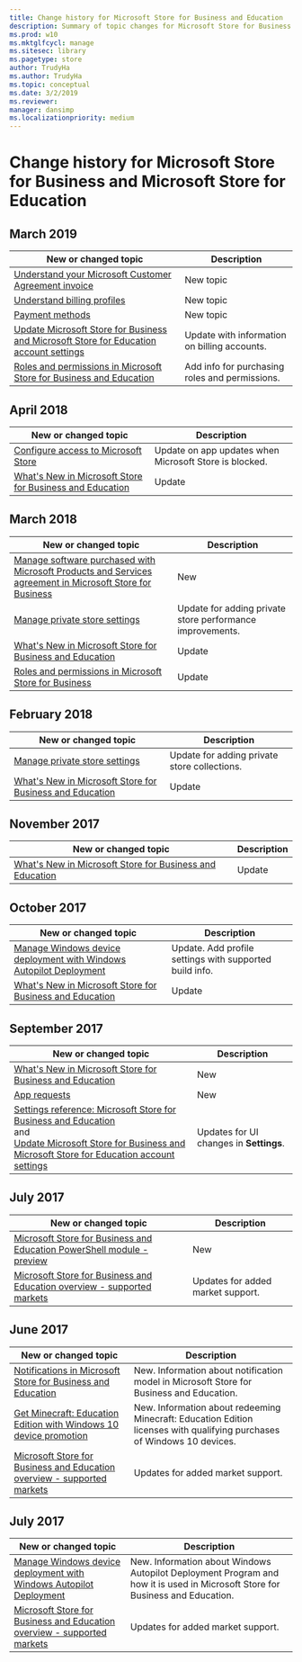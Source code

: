 ```yaml
---
title: Change history for Microsoft Store for Business and Education
description: Summary of topic changes for Microsoft Store for Business and Microsoft Store for Education. 
ms.prod: w10
ms.mktglfcycl: manage
ms.sitesec: library
ms.pagetype: store
author: TrudyHa
ms.author: TrudyHa
ms.topic: conceptual
ms.date: 3/2/2019
ms.reviewer: 
manager: dansimp
ms.localizationpriority: medium
---
```


# Change history for Microsoft Store for Business and Microsoft Store for Education  

## March 2019

| New or changed topic | Description |
| --- | --- |
| [Understand your Microsoft Customer Agreement invoice](billing-understand-your-invoice-msfb.md) | New topic |
| [Understand billing profiles](billing-profile.md) | New topic |
| [Payment methods](payment-methods.md) | New topic |
| [Update Microsoft Store for Business and Microsoft Store for Education account settings](update-microsoft-store-for-business-account-settings.md) | Update with information on billing accounts. |
| [Roles and permissions in Microsoft Store for Business and Education](roles-and-permissions-microsoft-store-for-business.md) | Add info for purchasing roles and permissions. |

## April 2018

| New or changed topic | Description |
| --- | --- |
| [Configure access to Microsoft Store](/windows/configuration/stop-employees-from-using-microsoft-store#a-href-idblock-store-group-policyablock-microsoft-store-using-group-policy) | Update on app updates when Microsoft Store is blocked. |
| [What's New in Microsoft Store for Business and Education](whats-new-microsoft-store-business-education.md) | Update |

## March 2018

| New or changed topic | Description |
| --- | --- |
| [Manage software purchased with Microsoft Products and Services agreement in Microsoft Store for Business](manage-mpsa-software-microsoft-store-for-business.md) | New |
| [Manage private store settings](manage-private-store-settings.md) | Update for adding private store performance improvements. |
| [What's New in Microsoft Store for Business and Education](whats-new-microsoft-store-business-education.md) | Update |
| [Roles and permissions in Microsoft Store for Business](roles-and-permissions-microsoft-store-for-business.md) | Update |

## February 2018

| New or changed topic | Description |
| --- | --- |
| [Manage private store settings](manage-private-store-settings.md) | Update for adding private store collections. |
| [What's New in Microsoft Store for Business and Education](whats-new-microsoft-store-business-education.md) | Update |

## November 2017

| New or changed topic | Description |
| --- | --- |
| [What's New in Microsoft Store for Business and Education](whats-new-microsoft-store-business-education.md) | Update |

## October 2017

| New or changed topic | Description |
| --- | --- |
| [Manage Windows device deployment with Windows Autopilot Deployment](add-profile-to-devices.md) | Update. Add profile settings with supported build info.  |
| [What's New in Microsoft Store for Business and Education](whats-new-microsoft-store-business-education.md) | Update |

## September 2017

| New or changed topic | Description |
| --- | --- |
| [What's New in Microsoft Store for Business and Education](whats-new-microsoft-store-business-education.md) | New |
| [App requests](./acquire-apps-microsoft-store-for-business.md#request-apps) | New |
| [Settings reference: Microsoft Store for Business and Education](manage-settings-microsoft-store-for-business.md) </br> and </br> [Update Microsoft Store for Business and Microsoft Store for Education account settings](update-microsoft-store-for-business-account-settings.md) | Updates for UI changes in **Settings**. |

## July 2017

| New or changed topic | Description |
| --- | --- |
| [Microsoft Store for Business and Education PowerShell module - preview](microsoft-store-for-business-education-powershell-module.md) | New |
| [Microsoft Store for Business and Education overview - supported markets](./microsoft-store-for-business-overview.md#supported-markets) | Updates for added market support. |

## June 2017

| New or changed topic | Description |
| -------------------- | ----------- |
| [Notifications in Microsoft Store for Business and Education](notifications-microsoft-store-business.md) | New. Information about notification model in Microsoft Store for Business and Education. |
| [Get Minecraft: Education Edition with Windows 10 device promotion](/education/windows/get-minecraft-device-promotion) | New. Information about redeeming Minecraft: Education Edition licenses with qualifying purchases of Windows 10 devices.  |
| [Microsoft Store for Business and Education overview - supported markets](./microsoft-store-for-business-overview.md#supported-markets) | Updates for added market support. |

## July 2017

| New or changed topic | Description |
| -------------------- | ----------- |
| [Manage Windows device deployment with Windows Autopilot Deployment](add-profile-to-devices.md) | New. Information about Windows Autopilot Deployment Program and how it is used in Microsoft Store for Business and Education.  |
| [Microsoft Store for Business and Education overview - supported markets](./microsoft-store-for-business-overview.md#supported-markets) | Updates for added market support. |